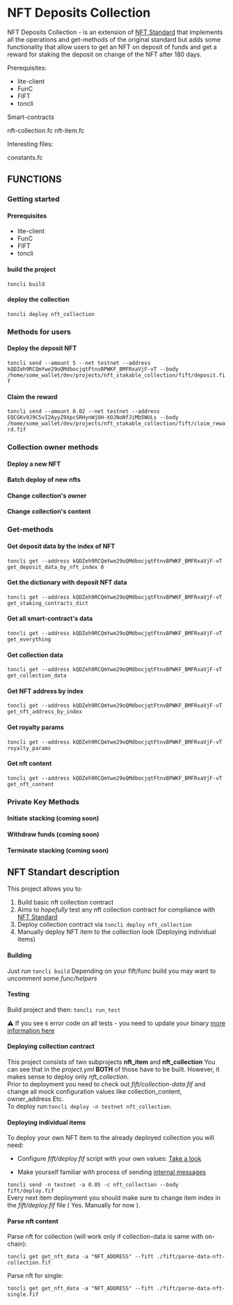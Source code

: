 # NFT Deposits Collection

NFT Deposits Collection - is an extension of [NFT Standard](https://github.com/ton-blockchain/TIPs/issues/62) that implements all the operations and get-methods of the original standard but adds some functionality that allow users to get an NFT on deposit of funds and get a reward for staking the deposit on change of the NFT after 180 days.

Prerequisites:

- lite-client
- FunC
- FIFT
- toncli

Smart-contracts

nft-collection.fc
nft-item.fc

Interesting files:

constants.fc

## FUNCTIONS

### Getting started

#### Prerequisites

- lite-client
- FunC
- FIFT
- toncli

#### build the project

`toncli build`

#### deploy the collection

`toncli deploy nft_collection`

### Methods for users

#### Deploy the deposit NFT

`toncli send --amount 5 --net testnet --address kQDZeh9RCQmYwe29oQMdbocjqtFtnvBPWKF_BMFRxaVjF-vT --body /home/some_wallet/dev/projects/nft_stakable_collection/fift/deposit.fif`

#### Claim the reward

`toncli send --amount 0.02 --net testnet --address EQCGKv9J9C5vI2AyyZ9XpcSRHynWjUH-XOJNoNfJiMb5WULs --body /home/some_wallet/dev/projects/nft_stakable_collection/fift/claim_reward.fif`

### Collection owner methods

#### Deploy a new NFT
#### Batch deploy of new nfts
#### Change collection's owner
#### Change collection's content

### Get-methods

#### Get deposit data by the index of NFT

`toncli get --address kQDZeh9RCQmYwe29oQMdbocjqtFtnvBPWKF_BMFRxaVjF-vT get_deposit_data_by_nft_index 0`

#### Get the dictionary with deposit NFT data

`toncli get --address kQDZeh9RCQmYwe29oQMdbocjqtFtnvBPWKF_BMFRxaVjF-vT get_staking_contracts_dict`

#### Get all smart-contract's data

`toncli get --address kQDZeh9RCQmYwe29oQMdbocjqtFtnvBPWKF_BMFRxaVjF-vT get_everything`

#### Get collection data

`toncli get --address kQDZeh9RCQmYwe29oQMdbocjqtFtnvBPWKF_BMFRxaVjF-vT get_collection_data`

#### Get NFT address by index

`toncli get --address kQDZeh9RCQmYwe29oQMdbocjqtFtnvBPWKF_BMFRxaVjF-vT get_nft_address_by_index`

#### Get royalty params

`toncli get --address kQDZeh9RCQmYwe29oQMdbocjqtFtnvBPWKF_BMFRxaVjF-vT royalty_params`

#### Get nft content

`toncli get --address kQDZeh9RCQmYwe29oQMdbocjqtFtnvBPWKF_BMFRxaVjF-vT get_nft_content`

### Private Key Methods

#### Initiate stacking (coming soon)
#### Withdraw funds (coming soon)
#### Terminate stacking (coming soon)

## NFT Standart description

This project allows you to:

1.  Build basic nft collection contract
2.  Aims to *hopefully* test any nft collection contract for compliance with [NFT Standard](https://github.com/ton-blockchain/TIPs/issues/62)
3.  Deploy collection contract via `toncli deploy nft_collection`
4.  Manually deploy NFT item to the collection look (Deploying individual items)

#### Building

  Just run `toncli build`
  Depending on your fift/func build you may want
  to uncomment some *func/helpers*

#### Testing

  Build project and then: `toncli run_test`  

  ⚠ If you see `6` error code on all tests - you need to update your binary [more information here](https://github.com/disintar/toncli/issues/72)
  
#### Deploying collection contract

  This project consists of two subprojects **nft_item** and **nft_collection**
  You can see that in the *project.yml*
  **BOTH** of those have to be built.
  However, it makes sense to deploy only *nft_collection*.  
  Prior to deployment you need to check out *fift/collection-data.fif*
  and change all mock configuration values like collection_content,
  owner_address Etc.  
  To deploy run:`toncli deploy -n testnet nft_collection`.  
  
#### Deploying individual items

  To deploy your own NFT item to the already deployed collection
  you will need:  
  
+   Configure *fift/deploy.fif* script with your own values:
[Take a look](https://github.com/ton-blockchain/TIPs/issues/64)  

+   Make yourself familiar with process of sending  [internal messages](https://github.com/disintar/toncli/blob/master/docs/advanced/send_fift_internal.md)  

`toncli send -n testnet -a 0.05 -c nft_collection --body fift/deploy.fif`  
Every next item deployment you should make sure to
change item index in the *fift/deploy.fif* file ( Yes. Manually for now ).

#### Parse nft content

Parse nft for collection (will work only if collection-data is same with on-chain):

`toncli get get_nft_data -a "NFT_ADDRESS" --fift ./fift/parse-data-nft-collection.fif`

Parse nft for single:

`toncli get get_nft_data -a "NFT_ADDRESS" --fift ./fift/parse-data-nft-single.fif`
